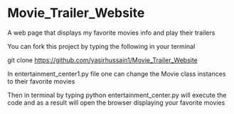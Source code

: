 # Movie_Trailer_Website
A web page that displays my favorite movies info and play their trailers

You can fork this project by typing the following in your terminal

git clone https://github.com/yasirhussain1/Movie_Trailer_Website

In entertainment_center1.py file one can change the Movie class instances to their favorite movies

Then in terminal by typing python entertainment_center.py will execute the code and as a result will open the browser displaying your favorite movies
